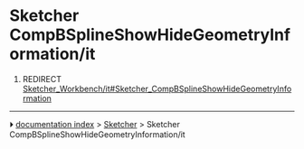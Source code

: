 # Sketcher CompBSplineShowHideGeometryInformation/it
1.  REDIRECT [Sketcher_Workbench/it#Sketcher_CompBSplineShowHideGeometryInformation](Sketcher_Workbench/it#Sketcher_CompBSplineShowHideGeometryInformation.md)



---
⏵ [documentation index](../README.md) > [Sketcher](Sketcher_Workbench.md) > Sketcher CompBSplineShowHideGeometryInformation/it
